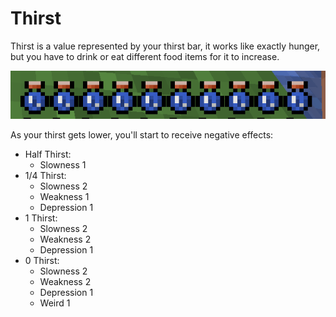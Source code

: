 # Thirst

Thirst is a value represented by your thirst bar, it works like exactly hunger, but you have to drink or eat different food items for it to increase.

![Thirst Bar](image.png)

As your thirst gets lower, you'll start to receive negative effects:

* Half Thirst:
    * Slowness 1
* 1/4 Thirst:
    * Slowness 2
    * Weakness 1
    * Depression 1
* 1 Thirst:
    * Slowness 2
    * Weakness 2
    * Depression 1
* 0 Thirst:
    * Slowness 2
    * Weakness 2
    * Depression 1
    * Weird 1